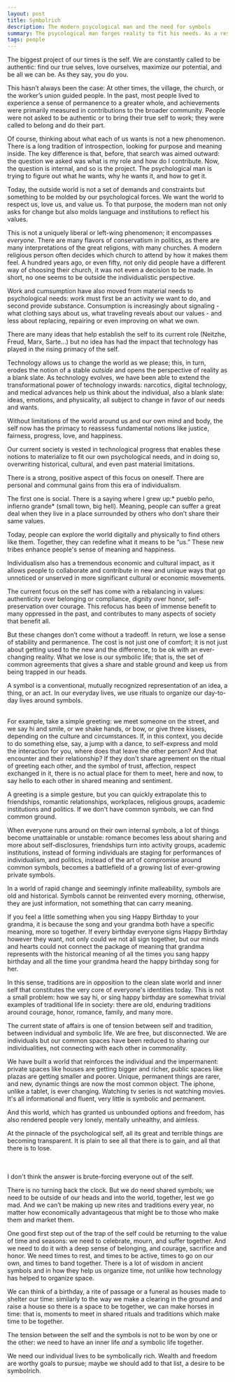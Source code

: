 ```yaml
---
layout: post
title: Symbolrich
description: The modern psycological man and the need for symbols
summary: The psycological man forges reality to fit his needs. As a result, he disconnected and lonely. 
tags: people 
---
```


The biggest project of our times is the self. We are constantly called to be authentic: find our true selves, love ourselves, maximize our potential, and be all we can be. As they say, you do you. 

This hasn’t always been the case: At other times, the village, the church, or the worker’s union guided people. In the past, most people lived to experience a sense of permanence to a greater whole, and achievements were primarily measured in contributions to the broader community. People were not asked to be authentic or to bring their true self to work; they were called to belong and do their part. 

Of course, thinking about what each of us wants is not a new phenomenon. There is a long tradition of introspection, looking for purpose and meaning inside. The key difference is that, before, that search was aimed outward:  the question we asked was what is my role and how do I contribute. Now, the question is internal, and so is the project. The psychological man is trying to figure out what he wants, why he wants it, and how to get it. 

Today, the outside world is not a set of demands and constraints but something to be molded by our psychological forces. We want the world to respect us, love us, and value us. To that purpose, the modern man not only asks for change but also molds language and institutions to reflect his values.

This is not a uniquely liberal or left-wing phenomenon; it encompasses *everyone*. There are many flavors of conservatism in politics, as there are many interpretations of the great religions, with many churches. A modern religious person often decides which church to attend by how it makes them feel. A hundred years ago, or even fifty, not only did people have a different way of choosing their church, it was not even a decision to be made. In short, no one seems to be outside the individualistic perspective.

Work and cumsumption have also moved from material needs to psychological needs: work must first be an activity we want to do, and second provide substance. Consumption is increasingly about signaling - what clothing says about us, what traveling reveals about our values - and less about replacing, repairing or even improving on what we own. 

There are many ideas that help establish the self to its current role (Neitzhe, Freud, Marx, Sarte…) but no idea has had the impact that technology has played in the rising primacy of the self.

Technology allows us to change the world as we please; this, in turn, erodes the notion of a stable *outside* and opens the perspective of reality as a blank slate. As technology evolves, we have been able to extend the transformational power of technology inwards: narcotics, digital technology, and medical advances help us think about the individual, also a blank slate: ideas, emotions, and physicality, all subject to change in favor of our needs and wants. 

Without limitations of the world around us and our own mind and body, the self now has the primacy to reassess fundamental notions like justice, fairness, progress, love, and happiness. 

Our current society is vested in technological progress that enables these notions to materialize to fit our own psychological needs, and in doing so, overwriting historical, cultural, and even past material limitations.

There is a strong, positive aspect of this focus on oneself. There are personal and communal gains from this era of individualism.

The first one is social. There is a saying where I grew up:* pueblo peño, infierno grande* (small town, big hell). Meaning, people can suffer a great deal when they live in a place surrounded by others who don’t share their same values. 

Today, people can explore the world digitally and physically to find others like them. Together, they can redefine what it means to be “us.” These new tribes enhance people's sense of meaning and happiness.

Individualism also has a tremendous economic and cultural impact, as it allows people to collaborate and contribute in new and unique ways that go unnoticed or unserved in more significant cultural or economic movements.

The current focus on the self has come with a rebalancing in values: authenticity over belonging or compliance, dignity over honor, self-preservation over courage. This refocus has been of immense benefit to many oppressed in the past, and contributes to many aspects of society that benefit all.

But these changes don’t come without a tradeoff. In return, we lose a sense of stability and permanence. The cost is not just one of comfort; it is not just about getting used to the new and the difference, to be ok with an ever-changing reality. What we lose is our symbolic life; that is, the set of common agreements that gives a share and stable ground and keep us from being trapped in our heads. 

A symbol is a conventional, mutually recognized representation of an idea, a thing, or an act. In our everyday lives, we use rituals to organize our day-to-day lives around symbols.

 \
For example, take a simple greeting: we meet someone on the street, and we say hi and smile, or we shake hands, or bow, or give three kisses, depending on the culture and circumstances. If, in this context, you decide to do something else, say, a jump with a dance, to self-express and mold the interaction for you, where does that leave the other person? And that encounter and  their relationship? If they don't share agreement on the ritual of greeting each other, and the symbol of trust, affection, respect exchanged in it, there is no actual place for them to meet, here and now, to say hello to each other in shared meaning and sentiment. 

A greeting is a simple gesture, but you can quickly extrapolate this to friendships, romantic relationships, workplaces, religious groups, academic institutions and politics. If we don't have common symbols, we can find common ground. 

When everyone runs around on their own internal symbols, a lot of things become unattainable or unstable: romance becomes less about sharing and more about self-disclosures, friendships turn into activity groups, academic institutions, instead of forming individuals are staging for performances of individualism, and politics, instead of the art of compromise around common symbols, becomes a battlefield of a growing list of ever-growing private symbols. 

In a world of rapid change and seemingly infinite malleability, symbols are old and historical. Symbols cannot be reinvented every morning, otherwise, they are just information, not something that can carry meaning.

 If you feel a little something when you sing Happy Birthday to your grandma, it is because the song and your grandma both have a specific meaning, more so together. If every birthday everyone signs Happy Birthday however they want, not only could we not all sign together, but our minds and hearts could not connect the package of meaning that grandma represents with the historical meaning of all the times you sang happy birthday and all the time your grandma heard the happy birthday song for her. 

In this sense, traditions are in opposition to the clean slate world and inner self that constitutes the very core of everyone's identities today.  This is not a small problem: how we say hi, or sing happy birthday are somewhat trivial examples of traditional life in society: there are old, enduring traditions around courage, honor, romance, family, and many more.

The current state of affairs is one of tension between self and tradition, between individual and symbolic life. We are free, but disconnected. We are individuals but our common spaces have been reduced to sharing our individualities, not connecting with each other in commonality. 

We have built a world that reinforces the individual and the impermanent: private spaces like houses are getting bigger and richer, public spaces like plazas are getting smaller and poorer. Unique, permanent things are rarer, and new, dynamic things are now the most common object. The iphone, unlike a  tablet, is ever changing. Watching tv series is not watching movies. It's all informational and fluent, very little is symbolic and permanent. 

And this world, which has granted us unbounded options and freedom, has also rendered people very lonely, mentally unhealthy, and aimless. 

At the pinnacle of the psychological self, all its great and terrible things are becoming transparent. It is plain to see all that there is to gain, and all that there is to lose. 

 \
 \
I don't think the answer is brute-forcing everyone out of the self.

There is no turning back the clock. But we do need shared symbols; we need to be outside of our heads and into the world, together, lest we go mad. And we can’t be making up new rites and traditions every year, no matter how economically advantageous that might be to those who make them and market them. 

One good first step out of the trap of the self could be returning to the value of time and seasons: we need to celebrate, mourn, and suffer together. And we need to do it with a deep sense of belonging, and courage, sacrifice and honor. We need times to rest, and times to be active, times to go on our own, and times to band together. There is a lot of wisdom in ancient symbols and in how they help us organize time, not unlike how technology has helped to organize space.

We can think of a birthday, a rite of passage or a funeral as houses made to shelter our time: similarly to the way we make a clearing in the ground  and raise a house so there is a space to be together, we can make horses in time:  that is, moments to meet in shared rituals and traditions which make time to be together. 

The tension between the self and the symbols is not to be won by one or the other: we need to have an inner life *and* a symbolic life together. 

We need our individual lives to be symbolically rich. Wealth and freedom are worthy goals to pursue; maybe we should add to that list, a desire to be symbolrich. 
